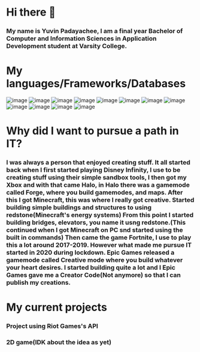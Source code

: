 # Hi there 👋
### My name is Yuvin Padayachee, I am a final year Bachelor of Computer and Information Sciences in Application Development student at Varsity College.


# My languages/Frameworks/Databases

![image](https://github.com/Yuvin15/Yuvin15/assets/101713793/036984b4-243d-43d2-890e-033171a850a5)
![image](https://github.com/Yuvin15/Yuvin15/assets/101713793/006bfe3d-559c-4fb2-9989-bfbac4ff92eb)
![image](https://github.com/Yuvin15/Yuvin15/assets/101713793/06ee0f83-55dc-49e1-86d3-035b7c5855d6)
![image](https://github.com/Yuvin15/Yuvin15/assets/101713793/a9cdbc47-5968-4ae2-ba97-2fea2b94cf41)
![image](https://github.com/Yuvin15/Yuvin15/assets/101713793/e661860a-8363-4b6e-a259-35900b9229f6)
![image](https://github.com/Yuvin15/Yuvin15/assets/101713793/67503dc2-18c4-4b8a-b2a1-6638cbbff238)
![image](https://github.com/Yuvin15/Yuvin15/assets/101713793/798abbb9-7102-439e-ab7c-a70ea8fbdf3d)
![image](https://github.com/Yuvin15/Yuvin15/assets/101713793/0d21c7ab-d0d4-462b-ab4c-2c037068386d)
![image](https://github.com/Yuvin15/Yuvin15/assets/101713793/7b0aca21-bbf7-4d6f-9ae5-2ac9835ddc20)
![image](https://github.com/Yuvin15/Yuvin15/assets/101713793/973358cd-9824-4159-b2c4-cb349b58e383)
![image](https://github.com/Yuvin15/Yuvin15/assets/101713793/5bf0ab36-5645-443f-b5b7-9a78a1fb33f8)
![image](https://github.com/Yuvin15/Yuvin15/assets/101713793/dc387b99-8901-49cb-97fd-9af21c76d138)


# Why did I want to pursue a path in IT?

### I was always a person that enjoyed creating stuff. It all started back when I first started playing Disney Infinity, I use to be creating stuff using their simple sandbox tools, I then got my Xbox and with that came Halo, in Halo there was a gamemode called Forge, where you build gamemodes, and maps. After this I got Minecraft, this was where I really got creative. Started building simple buildings and structures to using redstone(Minecraft's energy systems) From this point I started building bridges, elevators, you name it usng redstone.(This continued when I got Minecraft on PC snd started using the built in commands) Then came the game Fortnite, I use to play this a lot around 2017-2019. However what made me pursue IT started in 2020 during lockdown. Epic Games released a gamemode called Creative mode where you build whatever your heart desires. I started building quite a lot and I Epic Games gave me a Creator Code(Not anymore) so that I can publish my creations. 


# My current projects 

### Project using Riot Games's API
### 2D game(IDK about the idea as yet)

<!-- 
**Yuvin15/Yuvin15** is a ✨ _special_ ✨ repository because its `README.md` (this file) appears on your GitHub profile.

Here are some ideas to get you started:

- 🔭 I’m currently working on ...
- 🌱 I’m currently learning ...
- 👯 I’m looking to collaborate on ...
- 🤔 I’m looking for help with ...
- 💬 Ask me about ...
- 📫 How to reach me: ...
- 😄 Pronouns: ...
- ⚡ Fun fact: ...
-->
